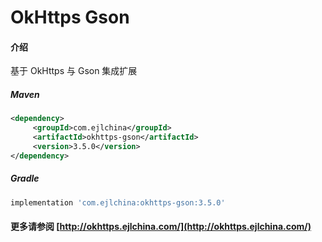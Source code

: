 # OkHttps Gson

#### 介绍

基于 OkHttps 与 Gson 集成扩展


##### Maven

```xml
<dependency>
     <groupId>com.ejlchina</groupId>
     <artifactId>okhttps-gson</artifactId>
     <version>3.5.0</version>
</dependency>
```

##### Gradle

```groovy
implementation 'com.ejlchina:okhttps-gson:3.5.0'
```

#### 更多请参阅 [http://okhttps.ejlchina.com/](http://okhttps.ejlchina.com/)
